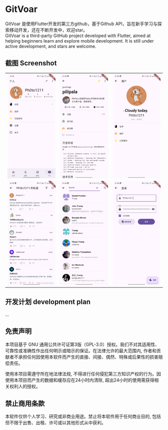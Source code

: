 # GitVoar

GitVoar 是使用Flutter开发的第三方github，基于Github API，旨在新手学习与探索移动开发，还在不断开发中，欢迎star。<br>
GitVoar is a third-party GitHub project developed with Flutter, aimed at helping beginners learn and explore mobile development. It is still under active development, and stars are welcome.

## 截图 Screenshot

<table>
  <tr>
    <td><img alt="" src="assets/screenshot/person.jpg"></td>
    <td><img alt="" src="assets/screenshot/repo.jpg"></td>
    <td><img alt="" src="assets/screenshot/user.jpg"></td>
  <tr>
  <tr>
    <td><img alt="" src="assets/screenshot/starred_repos.jpg"></td>
    <td><img alt="" src="assets/screenshot/search_user.jpg"></td>
    <td><img alt="" src="assets/screenshot/login.jpg"></td>
  <tr>
</table>

## 开发计划 development plan

...

## 免责声明

本项目基于 GNU 通用公共许可证第3版（GPL-3.0）授权。我们不对其适用性、可靠性或准确性作出任何明示或暗示的保证。在法律允许的最大范围内, 作者和贡献者不承担任何因使用本软件而产生的直接、间接、偶然、特殊或后果性的损害赔偿责任。

使用本项目需遵守所在地法律法规, 不得进行任何侵犯第三方知识产权的行为。因使用本项目而产生的数据和缓存应在24小时内清除, 超出24小时的使用需获得相关权利人的授权。

## 禁止商用条款

本软件仅供个人学习、研究或非商业用途。禁止将本软件用于任何商业目的, 包括但不限于出售、出租、许可或以其他形式从中获利。
